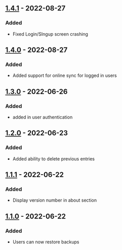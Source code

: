 ## [1.4.1] - 2022-08-27
### Added
- Fixed Login/SIngup screen crashing

## [1.4.0] - 2022-08-27
### Added
- Added support for online sync for logged in users

## [1.3.0] - 2022-06-26
### Added
- added in user authentication

## [1.2.0] - 2022-06-23
### Added
- Added ability to delete previous entries

## [1.1.1] - 2022-06-22
### Added
- Display version number in about section

## [1.1.0] - 2022-06-22
### Added
- Users can now restore backups

[1.4.1]: https://github.com/RemeJuan/playoffs_score_card/project/compare/1.4.0...1.4.1
[1.4.0]: https://github.com/RemeJuan/playoffs_score_card/project/compare/1.3.0...1.4.0
[1.3.0]: https://github.com/RemeJuan/playoffs_score_card/project/compare/1.2.0...1.3.0
[1.2.0]: https://github.com/RemeJuan/playoffs_score_card/project/compare/1.1.1...1.2.0
[1.1.1]: https://github.com/RemeJuan/playoffs_score_card/project/compare/1.1.0...1.1.1
[1.1.0]: https://github.com/RemeJuan/playoffs_score_card/project/releases/tag/1.1.0